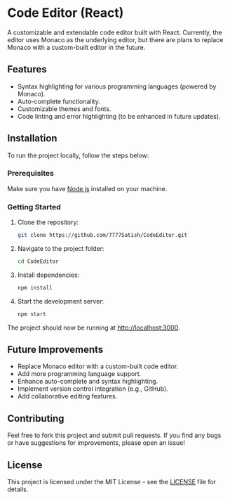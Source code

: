 # Code Editor (React)

A customizable and extendable code editor built with React. Currently, the editor uses Monaco as the underlying editor, but there are plans to replace Monaco with a custom-built editor in the future.

## Features

- Syntax highlighting for various programming languages (powered by Monaco).
- Auto-complete functionality.
- Customizable themes and fonts.
- Code linting and error highlighting (to be enhanced in future updates).

## Installation

To run the project locally, follow the steps below:

### Prerequisites

Make sure you have [Node.js](https://nodejs.org/) installed on your machine.

### Getting Started

1. Clone the repository:

    ```bash
    git clone https://github.com/7777Satish/CodeEditor.git
    ```

2. Navigate to the project folder:

    ```bash
    cd CodeEditor
    ```

3. Install dependencies:

    ```bash
    npm install
    ```

4. Start the development server:

    ```bash
    npm start
    ```

The project should now be running at [http://localhost:3000](http://localhost:3000).

## Future Improvements

- Replace Monaco editor with a custom-built code editor.
- Add more programming language support.
- Enhance auto-complete and syntax highlighting.
- Implement version control integration (e.g., GitHub).
- Add collaborative editing features.

## Contributing

Feel free to fork this project and submit pull requests. If you find any bugs or have suggestions for improvements, please open an issue!

## License

This project is licensed under the MIT License - see the [LICENSE](LICENSE) file for details.
